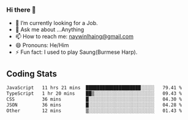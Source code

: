 ### Hi there 👋

- 🔭 I’m currently looking for a Job.
- 💬 Ask me about ...Anything
- 📫 How to reach me: naywinlhaing@gmail.com
- 😄 Pronouns: He/Him
- ⚡ Fun fact: I used to play Saung(Burmese Harp).


## Coding Stats
<!--START_SECTION:waka-->

```txt
JavaScript   11 hrs 21 mins  ████████████████████░░░░░   79.41 %
TypeScript   1 hr 20 mins    ██▒░░░░░░░░░░░░░░░░░░░░░░   09.43 %
CSS          36 mins         █░░░░░░░░░░░░░░░░░░░░░░░░   04.30 %
JSON         36 mins         █░░░░░░░░░░░░░░░░░░░░░░░░   04.28 %
Other        12 mins         ▒░░░░░░░░░░░░░░░░░░░░░░░░   01.43 %
```

<!--END_SECTION:waka-->
